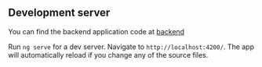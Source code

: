 ## Development server
You can find the backend application code at [backend](https://github.com/ramirovictor/springblog-backend)

Run `ng serve` for a dev server. Navigate to `http://localhost:4200/`. The app will automatically reload if you change any of the source files.
